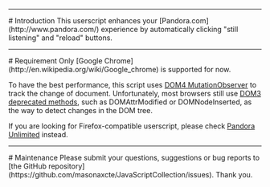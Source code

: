<hr />
# Introduction
This userscript enhances your [Pandora.com](http://www.pandora.com/) experience by automatically clicking "still listening" and "reload" buttons.

<hr />
# Requirement
Only [Google Chrome](http://en.wikipedia.org/wiki/Google_chrome) is supported for now.

To have the best performance, this script uses [DOM4 MutationObserver](http://www.w3.org/TR/dom/#mutation-observers) to track the change of document. Unfortunately, most browsers still use [DOM3 deprecated methods](http://www.w3.org/TR/DOM-Level-3-Events/#event-type-DOMAttrModified), such as DOMAttrModified or DOMNodeInserted, as the way to detect changes in the DOM tree.

If you are looking for Firefox-compatible userscript, please check [Pandora Unlimited](http://userscripts.org/scripts/show/126773) instead.

<hr />
# Maintenance
Please submit your questions, suggestions or bug reports to [the GitHub repository](https://github.com/masonaxcte/JavaScriptCollection/issues). Thank you.